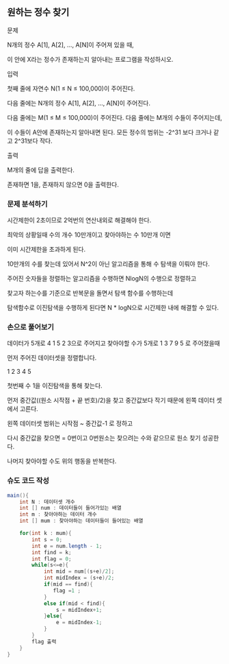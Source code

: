 ## 원하는 정수 찾기

문제

N개의 정수 A[1], A[2], …, A[N]이 주어져 있을 때, 

이 안에 X라는 정수가 존재하는지 알아내는 프로그램을 작성하시오.

입력

첫째 줄에 자연수 N(1 ≤ N ≤ 100,000)이 주어진다. 

다음 줄에는 N개의 정수 A[1], A[2], …, A[N]이 주어진다. 

다음 줄에는 M(1 ≤ M ≤ 100,000)이 주어진다. 다음 줄에는 M개의 수들이 주어지는데, 

이 수들이 A안에 존재하는지 알아내면 된다. 모든 정수의 범위는 -2^31 보다 크거나 같고 2^31보다 작다.

출력

M개의 줄에 답을 출력한다. 

존재하면 1을, 존재하지 않으면 0을 출력한다.

### 문제 분석하기

시간제한이 2초이므로  2억번의 연산내외로 해결해야 한다.

최악의 상황일때 수의 개수 10만개이고 찾아야하는 수 10만개 이면

이미 시간제한을 초과하게 된다.

10만개의 수를 찾는데 있어서 N^2이 아닌 알고리즘을 통해 수 탐색을 이뤄야 한다.

주어진 숫자들을 정렬하는 알고리즘을 수행하면 NlogN의 수행으로 정렬하고

찾고자 하는수를 기준으로 반복문을 돌면서 탐색 함수를 수행하는데

탐색함수로 이진탐색을 수행하게 된다면 N * logN으로 시간제한 내에 해결할 수 있다.

### 손으로 풀어보기

데이터가 5개로 4 1 5 2 3으로 주어지고 찾아야할 수가 5개로 1 3 7 9 5 로 주어졌을때

먼저 주어진 데이터셋을 정렬합니다.

1 2 3 4 5

첫번째 수 1을 이진탐색을 통해 찾는다.

먼저 중간값((원소 시작점 + 끝 번호)/2)을 찾고 중간값보다 작기 때문에 왼쪽 데이터 셋에서 고른다.

왼쪽 데이터셋 범위는 시작점 ~ 중간값-1 로 정하고 

다시 중간값을 찾으면  = 0번이고 0번원소는 찾으려는 수와 같으므로 원소 찾기 성공한다.

나머지 찾아야할 수도 위의 행동을 반복한다.

### 슈도 코드 작성

```java
main(){
    int N : 데이터셋 개수
    int [] num : 데이터들이 들어가있는 배열
    int m : 찾아야하는 데이터 개수
    int [] mum : 찾아야하는 데이터들이 들어있는 배열

    for(int k : mum){
        int s = 0;
        int e = num.length - 1;
        int find = k;
        int flag = 0;
        while(s<=e){
            int mid = num[(s+e)/2];
            int midIndex = (s+e)/2;
            if(mid == find){
               flag =1 ; 
            }
            else if(mid < find){
                s = midIndex+1;
            }else{
                e = midIndex-1;
            }
        }
        flag 출력
    }
}
```

